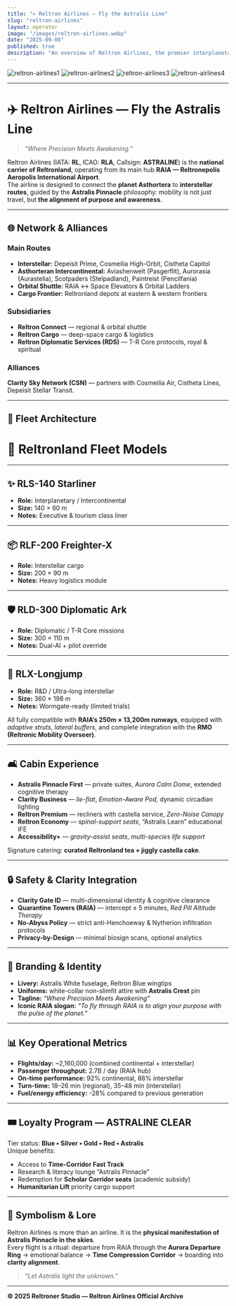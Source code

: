 ```yaml
---
title: "✈️ Reltron Airlines — Fly the Astralis Line"
slug: "reltron-airlines"
layout: operator
image: "/images/reltron-airlines.webp"
date: "2025-09-08"
published: true
description: "An overview of Reltron Airlines, the premier interplanetary and international carrier of Reltronland, renowned for its clarity-driven service, advanced AI navigation, and commitment to elevating the travel experience across the Astralis Line."
---
```


![reltron-airlines1](/images/reltron-airlines1.webp)
![reltron-airlines2](/images/reltron-airlines2.webp)
![reltron-airlines3](/images/reltron-airlines3.webp)
![reltron-airlines4](/images/reltron-airlines4.webp)

---

# ✈️ Reltron Airlines — Fly the Astralis Line

> _“Where Precision Meets Awakening.”_

Reltron Airlines (IATA: **RL**, ICAO: **RLA**, Callsign: **ASTRALINE**) is the **national carrier of Reltronland**, operating from its main hub **RAIA — Reltronepolis Aeropolis International Airport**.  
The airline is designed to connect the **planet Asthortera** to **interstellar routes**, guided by the **Astralis Pinnacle** philosophy: mobility is not just travel, but **the alignment of purpose and awareness**.

---

## 🌐 Network & Alliances

### Main Routes
- **Interstellar:** Depeisit Prime, Cosmeilia High-Orbit, Cistheta Capitol  
- **Asthorteran Intercontinental:** Aviashenwelt (Pasgerflit), Aurorasia (Aurastelia), Scotpaders (Stelpadland), Paintreist (Pencilfania)  
- **Orbital Shuttle:** RAIA ↔ Space Elevators & Orbital Ladders  
- **Cargo Frontier:** Reltronland depots at eastern & western frontiers

### Subsidiaries
- **Reltron Connect** — regional & orbital shuttle  
- **Reltron Cargo** — deep-space cargo & logistics  
- **Reltron Diplomatic Services (RDS)** — T-R Core protocols, royal & spiritual  

### Alliances
**Clarity Sky Network (CSN)** — partners with Cosmeilia Air, Cistheta Lines, Depeisit Stellar Transit.

---

## 🛫 Fleet Architecture

# 🚀 Reltronland Fleet Models

---

## ✨ RLS-140 Starliner  
- **Role:** Interplanetary / Intercontinental  
- **Size:** 140 × 60 m  
- **Notes:** Executive & tourism class liner  

---

## 📦 RLF-200 Freighter-X  
- **Role:** Interstellar cargo  
- **Size:** 200 × 90 m  
- **Notes:** Heavy logistics module  

---

## 🛡 RLD-300 Diplomatic Ark  
- **Role:** Diplomatic / T-R Core missions  
- **Size:** 300 × 110 m  
- **Notes:** Dual-AI + pilot override  

---

## 🔬 RLX-Longjump  
- **Role:** R&D / Ultra-long interstellar  
- **Size:** 360 × 198 m  
- **Notes:** Wormgate-ready (limited trials)  


All fully compatible with **RAIA’s 250m × 13,200m runways**, equipped with _adaptive struts_, _lateral buffers_, and complete integration with the **RMO (Reltronic Mobility Overseer)**.

---

## 🛋️ Cabin Experience

- **Astralis Pinnacle First** — private suites, _Aurora Calm Dome_, extended cognitive therapy  
- **Clarity Business** — _lie-flat_, _Emotion-Aware Pod_, dynamic circadian lighting  
- **Reltron Premium** — recliners with castella service, _Zero-Noise Canopy_  
- **Reltron Economy** — _spinal-support seats_, “Astralis Learn” educational IFE  
- **Accessibility+** — _gravity-assist seats_, _multi-species life support_  

Signature catering: **curated Reltronland tea + jiggly castella cake**.

---

## 🔒 Safety & Clarity Integration

- **Clarity Gate ID** — multi-dimensional identity & cognitive clearance  
- **Quarantine Towers (RAIA)** — intercept ≤ 5 minutes, _Red Pill Altitude Therapy_  
- **No-Abyss Policy** — strict anti-Henchoeway & Nytherion infiltration protocols  
- **Privacy-by-Design** — minimal biosign scans, optional analytics  

---

## 🎨 Branding & Identity

- **Livery:** Astralis White fuselage, Reltron Blue wingtips  
- **Uniforms:** white-collar non-slimfit attire with **Astralis Crest** pin  
- **Tagline:** _“Where Precision Meets Awakening”_  
- **Iconic RAIA slogan:** _“To fly through RAIA is to align your purpose with the pulse of the planet.”_

---

## 📊 Key Operational Metrics

- **Flights/day:** ~2,160,000 (combined continental + interstellar)  
- **Passenger throughput:** 2.7B / day (RAIA hub)  
- **On-time performance:** 92% continental, 88% interstellar  
- **Turn-time:** 18–26 min (regional), 35–48 min (interstellar)  
- **Fuel/energy efficiency:** -28% compared to previous generation  

---

## 🎟️ Loyalty Program — ASTRALINE CLEAR

Tier status: **Blue • Silver • Gold • Red • Astralis**  
Unique benefits:
- Access to **Time-Corridor Fast Track**  
- Research & literacy lounge “Astralis Pinnacle”  
- Redemption for **Scholar Corridor seats** (academic subsidy)  
- **Humanitarian Lift** priority cargo support  

---

## 🌌 Symbolism & Lore

Reltron Airlines is more than an airline. It is the **physical manifestation of Astralis Pinnacle in the skies**.  
Every flight is a ritual: departure from RAIA through the **Aurora Departure Ring** → emotional balance → **Time Compression Corridor** → boarding into **clarity alignment**.

> _“Let Astralis light the unknown.”_

---

**© 2025 Reltroner Studio — Reltron Airlines Official Archive**

